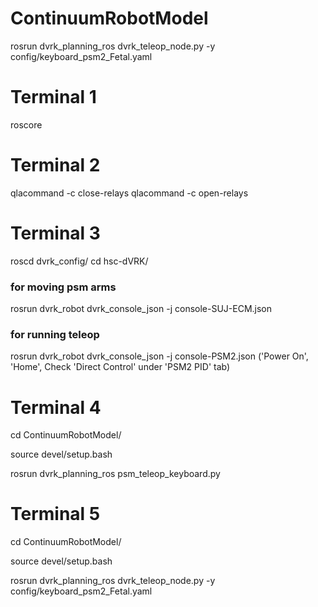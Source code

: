 # ContinuumRobotModel

rosrun dvrk_planning_ros dvrk_teleop_node.py -y config/keyboard_psm2_Fetal.yaml

# Terminal 1 
roscore

# Terminal 2
qlacommand -c close-relays
qlacommand -c open-relays

# Terminal 3 
roscd dvrk_config/
cd hsc-dVRK/
### for moving psm arms
rosrun dvrk_robot dvrk_console_json -j console-SUJ-ECM.json 
### for running teleop
rosrun dvrk_robot dvrk_console_json -j console-PSM2.json
('Power On', 'Home', Check 'Direct Control' under 'PSM2 PID' tab)

# Terminal 4 
cd ContinuumRobotModel/

source devel/setup.bash

rosrun dvrk_planning_ros psm_teleop_keyboard.py

# Terminal 5
cd ContinuumRobotModel/

source devel/setup.bash

rosrun dvrk_planning_ros dvrk_teleop_node.py -y config/keyboard_psm2_Fetal.yaml

